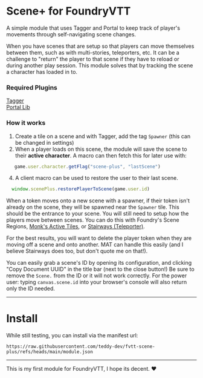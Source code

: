 # Scene+ for FoundryVTT
A simple module that uses Tagger and Portal to keep track of player's movements through self-navigating scene changes.

When you have scenes that are setup so that players can move themselves between them, such as with multi-stories, teleporters, etc. It can be a challenge to "return" the player to that scene if they have to reload or during another play session. This module solves that by tracking the scene a character has loaded in to.

### Required Plugins 
[Tagger](https://foundryvtt.com/packages/tagger)  
[Portal Lib](https://foundryvtt.com/packages/portal-lib)

### How it works
1. Create a tile on a scene and with Tagger, add the tag `Spawner` (this can be changed in settings)
2. When a player loads on this scene, the module will save the scene to their **active character**. A macro can then fetch this for later use with: 
```JavaScript
   game.user.character.getFlag("scene-plus", "lastScene")
```
4. A client macro can be used to restore the user to their last scene.
```JavaScript
  window.scenePlus.restorePlayerToScene(game.user.id)
```
When a token moves onto a new scene with a spawner, if their token isn't already on the scene, they will be spawned near the `Spawner` tile. This should be the entrance to your scene. You will still need to setup how the players move between scenes. You can do this with Foundry's Scene Regions, [Monk's Active Tiles](https://foundryvtt.com/packages/monks-active-tiles), or [Stairways (Teleporter)](https://foundryvtt.com/packages/stairways).

For the best results, you will want to delete the player token when they are moving off a scene and onto another. MAT can handle this easily (and I believe Stairways does too, but don't quote me on that!).

You can easily grab a scene's ID by opening its configuration, and clicking "Copy Document UUID" in the title bar (next to the close button!) Be sure to remove the `Scene.` from the ID or it will not work correctly. For the power user: typing `canvas.scene.id` into your browser's console will also return only the ID needed.

---

# Install
While still testing, you can install via the manifest url:  
```
https://raw.githubusercontent.com/teddy-dev/fvtt-scene-plus/refs/heads/main/module.json
```

---

This is my first module for FoundryVTT, I hope its decent. ♥
